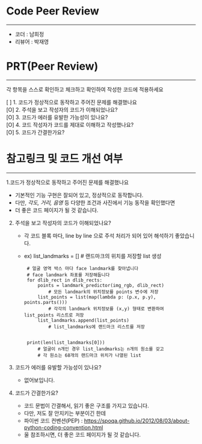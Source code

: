 
# Code Peer Review 
--------
- 코더 : 남희정
- 리뷰어 : 박재영
# PRT(Peer Review)
--------
각 항목을 스스로 확인하고 체크하고 확인하여 작성한 코드에 적용하세요  

[ ] 1. 코드가 정상적으로 동작하고 주어진 문제를 해결했나요  
[O] 2. 주석을 보고 작성자의 코드가 이해되었나요?  
[O] 3. 코드가 에러를 유발한 가능성이 있나요?  
[O] 4. 코드 작성자가 코드를 제대로 이해하고 작성했나요?  
[O] 5. 코드가 간결한가요?  

# 참고링크 및 코드 개선 여부 
----------
1.코드가 정상적으로 동작하고 주어진 문제를 해결했나요  
  - 기본적인 기능 구현은 잘되어 있고, 정상적으로 동작합니다.
  - 다만, *각도, 거리, 음영* 등 다양한 조건과 사진에서 기능 동작을 확인했다면 
  - 더 좋은 코드 페이지가 될 것 같습니다. 

2. 주석을 보고 작성자의 코드가 이해되었나요? 
   - 각 코드 블록 마다, line by line 으로 주석 처리가 되어 있어 해석하기 좋았습니다.
   - ex)
          list_landmarks = []
          # 랜드마크의 위치를 저장할 list 생성    

          # 얼굴 영역 박스 마다 face landmark를 찾아냅니다
          # face landmark 좌표를 저장해둡니다
          for dlib_rect in dlib_rects:
              points = landmark_predictor(img_rgb, dlib_rect)
                  # 모든 landmark의 위치정보를 points 변수에 저장
              list_points = list(map(lambda p: (p.x, p.y), points.parts()))
                  # 각각의 landmark 위치정보를 (x,y) 형태로 변환하여 list_points 리스트로 저장
              list_landmarks.append(list_points)
                  # list_landmarks에 랜드마크 리스트를 저장


          print(len(list_landmarks[0]))
              # 얼굴이 n개인 경우 list_landmarks는 n개의 원소를 갖고
              # 각 원소는 68개의 랜드마크 위치가 나열된 list 

3. 코드가 에러를 유발할 가능성이 있나요?
    - 없어보입니다.  
    
4. 코드가 간결한가요?
    - 코드 문법이 간결해서, 읽기 좋은 구조를 가지고 있습니다.
    - 다만, 저도 잘 안지키는 부분이긴 한데
    - 파이썬 코드 컨벤션(PEP) :  https://spoqa.github.io/2012/08/03/about-python-coding-convention.html
    - 울 참조하시면, 더 좋은 코드 페이지가 될 것 같습니다.

